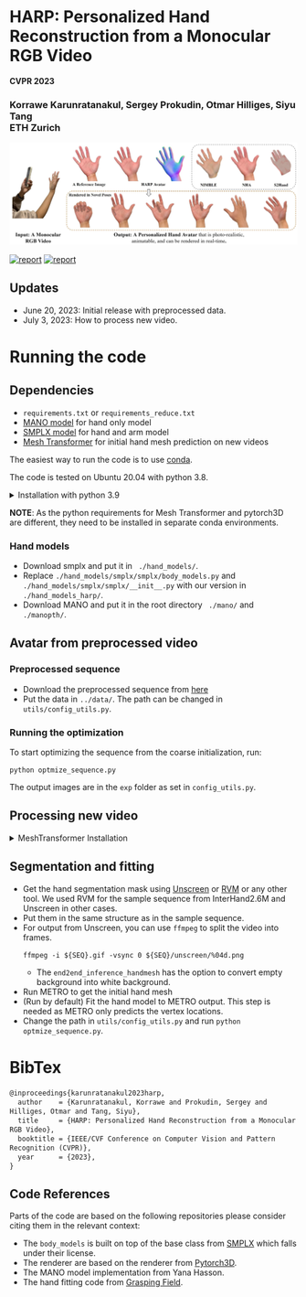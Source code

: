 

# HARP: Personalized Hand Reconstruction from a Monocular RGB Video
**CVPR 2023**

### Korrawe Karunratanakul, Sergey Prokudin, Otmar Hilliges, Siyu Tang <br/>  ETH Zurich

![harp_teaser](/assets/teaser.jpg "HARP teaser")

[![report](https://img.shields.io/badge/Project-Page-blue)](https://korrawe.github.io/harp-project/)
[![report](https://img.shields.io/badge/ArXiv-Paper-red)](https://arxiv.org/abs/2212.09530)

<!-- Video: [Youtube](http://www.youtube.com/watch?feature=player_embedded&v=QBiAN8Bobuc) <br/> -->

## Updates

- June 20, 2023: Initial release with preprocessed data.
- July 3, 2023: How to process new video.

# Running the code
## Dependencies
- ```requirements.txt``` or ```requirements_reduce.txt```
- [MANO model](https://github.com/hassony2/manopth) for hand only model
- [SMPLX model](https://smpl-x.is.tue.mpg.de/) for hand and arm model
- [Mesh Transformer](https://github.com/microsoft/MeshTransformer) for initial hand mesh prediction on new videos

The easiest way to run the code is to use [conda](https://docs.conda.io/en/latest/miniconda.html).

The code is tested on Ubuntu 20.04 with python 3.8.

<details>
  <summary>Installation with python 3.9</summary>

  1. Create a conda env with python 3.9: <p>
      ```
      conda create -n harp python=3.9 && conda activate harp
      ```
  2. Install requirements for pytorch3d version 0.6.2: <p>
     ```
     conda install pytorch==1.11.0 torchvision==0.12.0 cudatoolkit=11.3 -c pytorch
     conda install -c fvcore -c iopath -c conda-forge fvcore iopath
     ```
  3. Install pytorch3d version 0.6.2: <p>
      ```
      conda install pytorch3d=0.6.2 -c pytorch3d
      ```
  4. Install other packages: <p>
     ```
     pip install -r requirements_reduce.txt
     ```

  For other version of python and pytorch, check a good summary from mJones00 [here](https://github.com/korrawe/harp/issues/2).
</details>

<b>NOTE</b>: As the python requirements for Mesh Transformer and pytorch3D are different, they need to be installed in separate conda environments.

### Hand models
- Download smplx and put it in ``` ./hand_models/```.
- Replace ```./hand_models/smplx/smplx/body_models.py``` and ```./hand_models/smplx/smplx/__init__.py``` with our version in ```./hand_models_harp/```.
- Download MANO and put it in the root directory ``` ./mano/``` and ``` ./manopth/```.


## Avatar from preprocessed video
<!-- ![vid](/assets/halo_hand.gif "HALO teaser") -->
### Preprocessed sequence
- Download the preprocessed sequence from [here](https://drive.google.com/file/d/1KLMvehpEAXR8lkjHHX4q4E6mgAHOTwM3/view?usp=sharing)
- Put the data in ```../data/```. The path can be changed in ```utils/config_utils.py```.

### Running the optimization
To start optimizing the sequence from the coarse initialization, run:
```
python optmize_sequence.py
```

The output images are in the ```exp``` folder as set in ```config_utils.py```. 

<!-- The provided sample sequence are   . -->


## Processing new video
<details>
  <summary>MeshTransformer Installation</summary>

  1. Install MeshTransformer following their [repo](https://github.com/microsoft/MeshTransformer)
  2. Copy the following files in ```./metro_modifications``` and replace the files in ```./MeshTransformer/metro```:
     ```
     ./MeshTransformer/metro/tools/end2end_inference_handmesh.py
     ./MeshTransformer/metro/hand_utils/hand_utils.py
     ./MeshTransformer/metro/utils/renderer.py
     ```
  3. Set the ```SMPLX_PATH``` in [end2end_inference_handmesh.py](https://github.com/korrawe/harp/blob/master/metro_modifications/end2end_inference_handmesh.py#L40)
  4. Set the new sequence path at [L150](https://github.com/korrawe/harp/blob/master/metro_modifications/end2end_inference_handmesh.py#L150): <p>

</details>

## Segmentation and fitting
- Get the hand segmentation mask using [Unscreen](https://www.unscreen.com/) or [RVM](https://peterl1n.github.io/RobustVideoMatting/) or any other tool. We used RVM for the sample sequence from InterHand2.6M and Unscreen in other cases.
- Put them in the same structure as in the sample sequence.
- For output from Unscreen, you can use ```ffmpeg``` to split the video into frames. 
  ```
  ffmpeg -i ${SEQ}.gif -vsync 0 ${SEQ}/unscreen/%04d.png
  ```
  - The ```end2end_inference_handmesh``` has the option to convert empty background into white background.
- Run METRO to get the initial hand mesh
- (Run by default) Fit the hand model to METRO output. This step is needed as METRO only predicts the vertex locations. 
- Change the path in ```utils/config_utils.py``` and run ```python optmize_sequence.py```.

# BibTex
```
@inproceedings{karunratanakul2023harp,
  author    = {Karunratanakul, Korrawe and Prokudin, Sergey and Hilliges, Otmar and Tang, Siyu},
  title     = {HARP: Personalized Hand Reconstruction from a Monocular RGB Video},
  booktitle = {IEEE/CVF Conference on Computer Vision and Pattern Recognition (CVPR)},
  year      = {2023},
}
```


## Code References

Parts of the code are based on the following repositories please consider citing them in the relevant context:

- The ```body_models``` is built on top of the base class from [SMPLX](https://smpl-x.is.tue.mpg.de/) which falls under their license.
- The renderer are based on the renderer from [Pytorch3D](https://pytorch3d.org/).
- The MANO model implementation from Yana Hasson.
- The hand fitting code from [Grasping Field](https://github.com/korrawe/grasping_field).


<!-- # Acknowledgement

We  sincerely  acknowledge . -->


